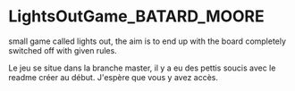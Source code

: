 # LightsOutGame_BATARD_MOORE
small game called lights out, the aim is to end up with the board completely switched off with given rules. 


Le jeu se situe dans la branche master, il y a eu des pettis soucis avec le readme créer au début. 
J'espère que vous y avez accès.
